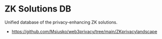 # ZK Solutions DB

Unified database of the privacy-enhancing ZK solutions.

* https://github.com/Msiusko/web3privacy/tree/main/ZKprivacylandscape

